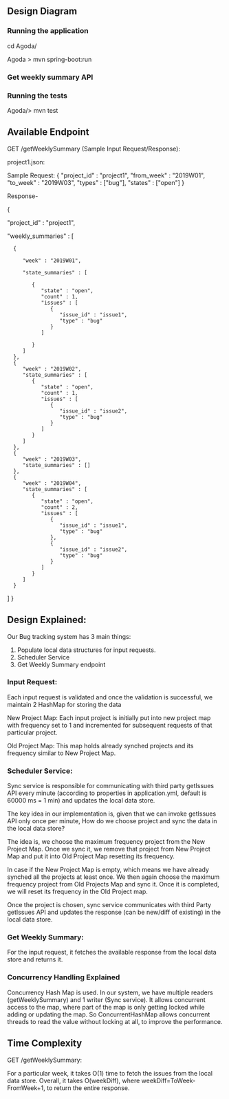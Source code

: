 ## Design Diagram




### Running the application

cd Agoda/

Agoda > mvn spring-boot:run

### Get weekly summary API

### Running the tests
Agoda/> mvn test

## Available Endpoint

GET /getWeeklySummary  (Sample Input Request/Response):

project1.json: 

Sample Request:
{
"project_id" : "project1",
"from_week" : "2019W01",
"to_week" : "2019W03",
"types" : ["bug"],
"states" : ["open"]
}

Response-


 {
   
  "project_id" : "project1",

   "weekly_summaries" : [

      {

         "week" : "2019W01",

         "state_summaries" : [

            {
               "state" : "open",
               "count" : 1,
               "issues" : [
                  {
                     "issue_id" : "issue1",
                     "type" : "bug"
                  }
               ]

            }
         ]
      },
      {
         "week" : "2019W02",
         "state_summaries" : [
            {
               "state" : "open",
               "count" : 1,
               "issues" : [
                  {
                     "issue_id" : "issue2",
                     "type" : "bug"
                  }
               ]
            }
         ]
      },
      {
         "week" : "2019W03",
         "state_summaries" : []
      },
      {
         "week" : "2019W04",
         "state_summaries" : [
            {
               "state" : "open",
               "count" : 2,
               "issues" : [
                  {
                     "issue_id" : "issue1",
                     "type" : "bug"
                  },
                  {
                     "issue_id" : "issue2",
                     "type" : "bug"
                  }
               ]
            }
         ]
      }
   ]
 }

## Design Explained:

Our Bug tracking system has 3 main things:

1. Populate local data structures for input requests.
2. Scheduler Service
3. Get Weekly Summary endpoint

### Input Request:

Each input request is validated and once the validation is successful, we maintain 2 HashMap for storing the data

New Project Map: Each input project is initially put into new project map with frequency 
set to 1 and incremented for subsequent requests of that particular project.

Old Project Map: This map holds already synched projects and its frequency similar to New
Project Map.


### Scheduler Service: 

Sync service is responsible for communicating with third party getIssues API every minute 
(according to properties in application.yml, default is 60000 ms = 1 min) and updates the local data store.

The key idea in our implementation is, given that we can invoke getIssues API only once per minute,
How do we choose project and sync the data in the local data store?

The idea is, we choose the maximum frequency project from the New Project Map. Once we sync it,
we remove that project from New Project Map and put it into Old Project Map resetting its frequency.

In case if the New Project Map is empty, which means we have already synched all the projects at least once.
We then again choose the maximum frequency project from Old Projects Map and sync it. Once it is completed,
we will reset its frequency in the Old Project map.

Once the project is chosen, sync service communicates with third Party getIssues API and updates the 
response (can be new/diff of existing) in the local data store.

### Get Weekly Summary:

For the input request, it fetches the available response from the local data store and returns it.


### Concurrency Handling Explained

Concurrency Hash Map is used. In our system, we have multiple readers (getWeeklySummary) and 1 writer (Sync service).
It allows concurrent access to the map, where part of the map is only getting locked while adding or updating the map.
So ConcurrentHashMap allows concurrent threads to read the value without locking at all, to improve the performance.


## Time Complexity

GET /getWeeklySummary:

For a particular week, it takes O(1) time to fetch the issues from the local data store. 
Overall, it takes O(weekDiff), where weekDiff=ToWeek-FromWeek+1, to return the entire response. 


